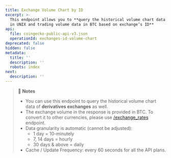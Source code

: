 ```yaml
---
title: Exchange Volume Chart by ID
excerpt: >-
  This endpoint allows you to **query the historical volume chart data with time
  in UNIX and trading volume data in BTC based on exchange’s ID**
api:
  file: coingecko-public-api-v3.json
  operationId: exchanges-id-volume-chart
deprecated: false
hidden: false
metadata:
  title: ''
  description: ''
  robots: index
next:
  description: ''
---
```

> 📘 **Notes**
> 
> - You can use this endpoint to query the historical volume chart data of **derivatives exchanges** as well.
> - The exchange volume in the response is provided in BTC. To convert it to other currencies, please use [/exchange_rates](/reference/exchange-rates) endpoint.
> - Data granularity is automatic (cannot be adjusted):
>   - 1 day = 10-minutely
>   - 7, 14 days = hourly
>   - 30 days & above = daily
> - Cache / Update Frequency: every 60 seconds for all the API plans.